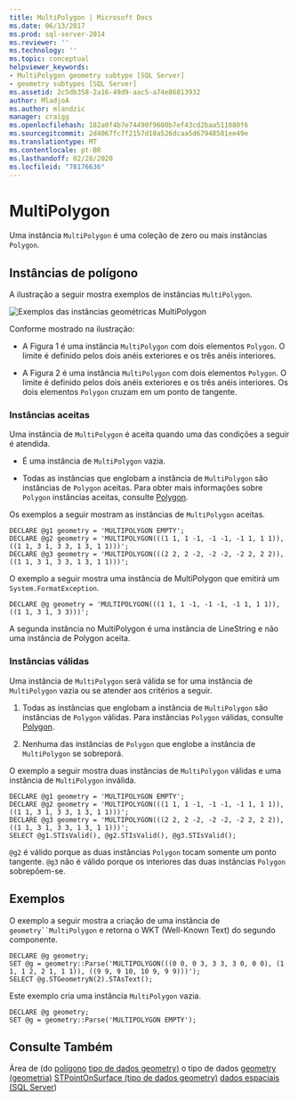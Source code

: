 ```yaml
---
title: MultiPolygon | Microsoft Docs
ms.date: 06/13/2017
ms.prod: sql-server-2014
ms.reviewer: ''
ms.technology: ''
ms.topic: conceptual
helpviewer_keywords:
- MultiPolygon geometry subtype [SQL Server]
- geometry subtypes [SQL Server]
ms.assetid: 2c5db358-2a16-49d9-aac5-a74e86813932
author: MladjoA
ms.author: mlandzic
manager: craigg
ms.openlocfilehash: 182a0f4b7e74490f9600b7ef43cd2baa511080f6
ms.sourcegitcommit: 2d4067fc7f2157d10a526dcaa5d67948581ee49e
ms.translationtype: MT
ms.contentlocale: pt-BR
ms.lasthandoff: 02/28/2020
ms.locfileid: "78176636"
---
```

# <a name="multipolygon"></a>MultiPolygon
  Uma instância `MultiPolygon` é uma coleção de zero ou mais instâncias `Polygon`.

## <a name="polygon-instances"></a>Instâncias de polígono
 A ilustração a seguir mostra exemplos de instâncias `MultiPolygon`.

 ![Exemplos das instâncias geométricas MultiPolygon](../../database-engine/media/multipolygon.gif "Exemplos das instâncias geométricas MultiPolygon")

 Conforme mostrado na ilustração:

-   A Figura 1 é uma instância `MultiPolygon` com dois elementos `Polygon`. O limite é definido pelos dois anéis exteriores e os três anéis interiores.

-   A Figura 2 é uma instância `MultiPolygon` com dois elementos `Polygon`. O limite é definido pelos dois anéis exteriores e os três anéis interiores. Os dois elementos `Polygon` cruzam em um ponto de tangente.

### <a name="accepted-instances"></a>Instâncias aceitas
 Uma instância de `MultiPolygon` é aceita quando uma das condições a seguir é atendida.

-   É uma instância de `MultiPolygon` vazia.

-   Todas as instâncias que englobam a instância de `MultiPolygon` são instâncias de `Polygon` aceitas. Para obter mais informações sobre `Polygon` instâncias aceitas, consulte [Polygon](../spatial/polygon.md).

 Os exemplos a seguir mostram as instâncias de `MultiPolygon` aceitas.

```
DECLARE @g1 geometry = 'MULTIPOLYGON EMPTY';
DECLARE @g2 geometry = 'MULTIPOLYGON(((1 1, 1 -1, -1 -1, -1 1, 1 1)),((1 1, 3 1, 3 3, 1 3, 1 1)))';
DECLARE @g3 geometry = 'MULTIPOLYGON(((2 2, 2 -2, -2 -2, -2 2, 2 2)),((1 1, 3 1, 3 3, 1 3, 1 1)))';
```

 O exemplo a seguir mostra uma instância de MultiPolygon que emitirá um `System.FormatException`.

```
DECLARE @g geometry = 'MULTIPOLYGON(((1 1, 1 -1, -1 -1, -1 1, 1 1)),((1 1, 3 1, 3 3)))';
```

 A segunda instância no MultiPolygon é uma instância de LineString e não uma instância de Polygon aceita.

### <a name="valid-instances"></a>Instâncias válidas
 Uma instância de `MultiPolygon` será válida se for uma instância de `MultiPolygon` vazia ou se atender aos critérios a seguir.

1.  Todas as instâncias que englobam a instância de `MultiPolygon` são instâncias de `Polygon` válidas. Para instâncias `Polygon` válidas, consulte [Polygon](../spatial/polygon.md).

2.  Nenhuma das instâncias de `Polygon` que englobe a instância de `MultiPolygon` se sobreporá.

 O exemplo a seguir mostra duas instâncias de `MultiPolygon` válidas e uma instância de `MultiPolygon` inválida.

```
DECLARE @g1 geometry = 'MULTIPOLYGON EMPTY';
DECLARE @g2 geometry = 'MULTIPOLYGON(((1 1, 1 -1, -1 -1, -1 1, 1 1)),((1 1, 3 1, 3 3, 1 3, 1 1)))';
DECLARE @g3 geometry = 'MULTIPOLYGON(((2 2, 2 -2, -2 -2, -2 2, 2 2)),((1 1, 3 1, 3 3, 1 3, 1 1)))';
SELECT @g1.STIsValid(), @g2.STIsValid(), @g3.STIsValid();
```

 
  `@g2` é válido porque as duas instâncias `Polygon` tocam somente um ponto tangente. 
  `@g3` não é válido porque os interiores das duas instâncias `Polygon` sobrepõem-se.

## <a name="examples"></a>Exemplos
 O exemplo a seguir mostra a criação de uma instância de `geometry``MultiPolygon` e retorna o WKT (Well-Known Text) do segundo componente.

```
DECLARE @g geometry;
SET @g = geometry::Parse('MULTIPOLYGON(((0 0, 0 3, 3 3, 3 0, 0 0), (1 1, 1 2, 2 1, 1 1)), ((9 9, 9 10, 10 9, 9 9)))');
SELECT @g.STGeometryN(2).STAsText();
```

 Este exemplo cria uma instância `MultiPolygon` vazia.

```
DECLARE @g geometry;
SET @g = geometry::Parse('MULTIPOLYGON EMPTY');
```

## <a name="see-also"></a>Consulte Também
 Área de &#40;do [polígono](../spatial/polygon.md) [tipo de dados geometry&#41;](/sql/t-sql/spatial-geometry/starea-geometry-data-type) o tipo de dados [geometry &#40;geometria&#41;](/sql/t-sql/spatial-geometry/stcentroid-geometry-data-type) [STPointOnSurface &#40;tipo de dados geometry&#41;](/sql/t-sql/spatial-geometry/stpointonsurface-geometry-data-type) [dados espaciais &#40;SQL Server](../spatial/spatial-data-sql-server.md)&#41;



